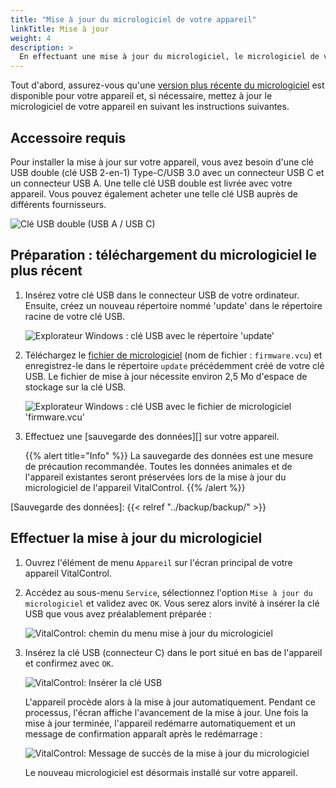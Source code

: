 ```yaml
---
title: "Mise à jour du micrologiciel de votre appareil"
linkTitle: Mise à jour
weight: 4
description: >
  En effectuant une mise à jour du micrologiciel, le micrologiciel de votre appareil VitalControl peut être mis à jour vers les versions les plus récentes disponibles.
---
```


Tout d'abord, assurez-vous qu'une [version plus récente du micrologiciel](../versions/) est disponible pour votre appareil et, si nécessaire, mettez à jour le micrologiciel de votre appareil en suivant les instructions suivantes.

## Accessoire requis

Pour installer la mise à jour sur votre appareil, vous avez besoin d'une clé USB double (clé USB 2-en-1) Type-C/USB 3.0 avec un connecteur USB C et un connecteur USB A. Une telle clé USB double est livrée avec votre appareil. Vous pouvez également acheter une telle clé USB auprès de différents fournisseurs.

![Clé USB double (USB A / USB C)](/images/firmware/update/usb-dual-stick.svg "Clé USB double")

## Préparation : téléchargement du micrologiciel le plus récent

1. Insérez votre clé USB dans le connecteur USB de votre ordinateur. Ensuite, créez un nouveau répertoire nommé 'update' dans le répertoire racine de votre clé USB.

    ![Explorateur Windows : clé USB avec le répertoire 'update'](../images/create-folder-update.png "Clé USB : répertoire 'update'")

1. Téléchargez le [fichier de micrologiciel](/download/firmware.vcu) (nom de fichier : `firmware.vcu`) et enregistrez-le dans le répertoire `update` précédemment créé de votre clé USB. Le fichier de mise à jour nécessite environ 2,5 Mo d'espace de stockage sur la clé USB.

    ![Explorateur Windows : clé USB avec le fichier de micrologiciel 'firmware.vcu'](../images/save-firmware-file.png "Clé USB avec le fichier de micrologiciel")

1. Effectuez une [sauvegarde des données][] sur votre appareil.

    {{% alert title="Info" %}}
La sauvegarde des données est une mesure de précaution recommandée. Toutes les données animales et de l'appareil existantes seront préservées lors de la mise à jour du micrologiciel de l'appareil VitalControl.
    {{% /alert %}}

[Sauvegarde des données]: {{< relref "../backup/backup/" >}}

## Effectuer la mise à jour du micrologiciel

1. Ouvrez l'élément de menu `Appareil` sur l'écran principal de votre appareil VitalControl.

1. Accédez au sous-menu `Service`, sélectionnez l'option `Mise à jour du micrologiciel` et validez avec `OK`. Vous serez alors invité à insérer la clé USB que vous avez préalablement préparée :

    ![VitalControl: chemin du menu mise à jour du micrologiciel](../images/firmware-update.png "Mise à jour du micrologiciel")

1. Insérez la clé USB (connecteur C) dans le port situé en bas de l'appareil et confirmez avec `OK`.

    ![VitalControl: Insérer la clé USB](/images/firmware/update/plug-in-dual-usb-stick.svg "Insérer la clé USB")

    L'appareil procède alors à la mise à jour automatiquement. Pendant ce processus, l'écran affiche l'avancement de la mise à jour. Une fois la mise à jour terminée, l'appareil redémarre automatiquement et un message de confirmation apparaît après le redémarrage :

   ![VitalControl: Message de succès de la mise à jour du micrologiciel](../images/update-success.png "Succès de la mise à jour du micrologiciel")

   Le nouveau micrologiciel est désormais installé sur votre appareil.

